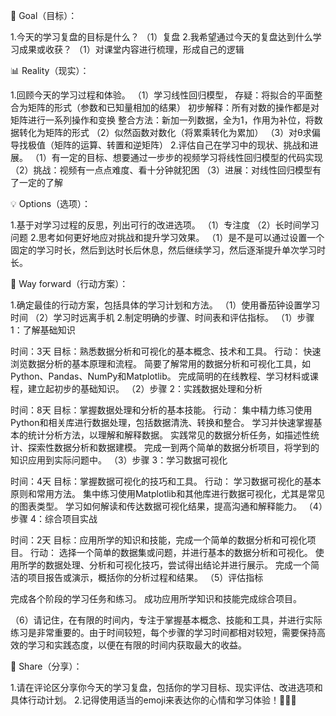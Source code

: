 🎯 Goal（目标）：

1.今天的学习复盘的目标是什么？
（1）复盘
2.我希望通过今天的复盘达到什么学习成果或收获？
（1）对课堂内容进行梳理，形成自己的逻辑   

📊 Reality（现实）：

1.回顾今天的学习过程和体验。
（1）学习线性回归模型，
存疑：将拟合的平面整合为矩阵的形式（参数和已知量相加的结果）
初步解释：所有对数的操作都是对矩阵进行一系列操作和变换
整合方法：新加一列数据，全为1，作用为补位，将数据转化为矩阵的形式
（2）似然函数对数化（将累乘转化为累加）
（3）对θ求偏导找极值（矩阵的运算、转置和逆矩阵）
2.评估自己在学习中的现状、挑战和进展。
（1）有一定的目标、想要通过一步步的视频学习将线性回归模型的代码实现
（2）挑战：视频有一点点难度、看十分钟就犯困
（3）进展：对线性回归模型有了一定的了解

💡 Options（选项）：

1.基于对学习过程的反思，列出可行的改进选项。
（1）专注度
（2）长时间学习问题
2.思考如何更好地应对挑战和提升学习效果。
（1）是不是可以通过设置一个固定的学习时长，然后到达时长后休息，然后继续学习，然后逐渐提升单次学习时长。

📝 Way forward（行动方案）：

1.确定最佳的行动方案，包括具体的学习计划和方法。
（1）使用番茄钟设置学习时间
（2）学习时远离手机
2.制定明确的步骤、时间表和评估指标。
（1）步骤 1：了解基础知识

时间：3天
目标：熟悉数据分析和可视化的基本概念、技术和工具。
行动：
快速浏览数据分析的基本原理和流程。
简要了解常用的数据分析和可视化工具，如Python、Pandas、NumPy和Matplotlib。
完成简明的在线教程、学习材料或课程，建立起初步的基础知识。
（2）步骤 2：实践数据处理和分析

时间：8天
目标：掌握数据处理和分析的基本技能。
行动：
集中精力练习使用Python和相关库进行数据处理，包括数据清洗、转换和整合。
学习并快速掌握基本的统计分析方法，以理解和解释数据。
实践常见的数据分析任务，如描述性统计、探索性数据分析和数据建模。
完成一到两个简单的数据分析项目，将学到的知识应用到实际问题中。
（3）步骤 3：学习数据可视化

时间：4天
目标：掌握数据可视化的技巧和工具。
行动：
学习数据可视化的基本原则和常用方法。
集中练习使用Matplotlib和其他库进行数据可视化，尤其是常见的图表类型。
学习如何解读和传达数据可视化结果，提高沟通和解释能力。
（4）步骤 4：综合项目实战

时间：2天
目标：应用所学的知识和技能，完成一个简单的数据分析和可视化项目。
行动：
选择一个简单的数据集或问题，并进行基本的数据分析和可视化。
使用所学的数据处理、分析和可视化技巧，尝试得出结论并进行展示。
完成一个简洁的项目报告或演示，概括你的分析过程和结果。
（5）评估指标

完成各个阶段的学习任务和练习。
成功应用所学知识和技能完成综合项目。

（6）请记住，在有限的时间内，专注于掌握基本概念、技能和工具，并进行实际练习是非常重要的。由于时间较短，每个步骤的学习时间都相对较短，需要保持高效的学习和实践态度，以便在有限的时间内获取最大的收益。

💬 Share（分享）：

1.请在评论区分享你今天的学习复盘，包括你的学习目标、现实评估、改进选项和具体行动计划。
2.记得使用适当的emoji来表达你的心情和学习体验！💪🎉💡